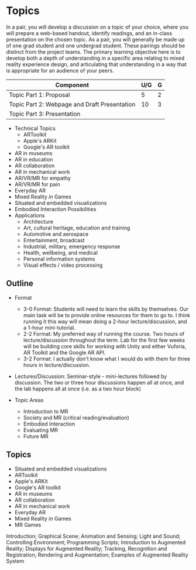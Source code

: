 # Topics

In a pair, you will develop a discussion on a topic of your choice, where you will prepare a web-based handout, identify readings, and an in-class presentation on the chosen topic. As a pair, you will generally be made up of one grad student and one undergrad student. These pairings should be distinct from the project teams. The primary learning objective here is to develop both a depth of understanding in a specific area relating to mixed reality experience design, and articulating that understanding in a way that is appropriate for an audience of your peers.

| Component                                     | U/G | G  |
|-----------------------------------------------|-----|----|
| Topic Part 1: Proposal                        | 5   | 2  |
| Topic Part 2: Webpage and Draft Presentation       | 10  | 3  |
| Topic Part 3: Presentation                         |


* Technical Topics
	* ARToolkit
	* Apple's ARKit
	* Google's AR toolkit
* AR in museums
* AR in education
* AR collaboration
* AR in mechanical work
* AR/VR/MR for empathy
* AR/VR/MR for pain
* Everyday AR
* Mixed Reality _in_ Games
* Situated and embedded visualizations
* Embodied Interaction Possibilities
* Applications
	* Architecture
	* Art, cultural heritage, education and training
	* Automotive and aerospace
	* Entertainment, broadcast
	* Industrial, military, emergency response
	* Health, wellbeing, and medical
	* Personal information systems
	* Visual effects / video processing


## Outline
* Format
    * 3-0 Format: Students will need to learn the skills by themselves. Our main task will be to provide online resources for them to go to. I think running it this way will mean doing a 2-hour lecture/discussion, and a 1-hour mini-tutorial.
    * 2-2 Format: My preferred way of running the course. Two hours of lecture/discussion throughout the term. Lab for the first few weeks will be building core skills for working with Unity and either Vuforia, AR Toolkit and the Google AR API.
    * 3-2 Format: I actually don't know what I would do with them for three hours in lecture/discussion.

* Lectures/Discussion: Seminar-style - mini-lectures followed by discussion. The two or three hour discussions happen all at once, and the lab happens all at once (i.e. as a two hour block)

* Topic Areas
    * Introduction to MR
    * Society and MR (critical reading/evaluation)
    * Embodied Interaction
    * Evaluating MR
    * Future MR

## Topics
* Situated and embedded visualizations
* ARToolkit
* Apple's ARKit
* Google's AR toolkit
* AR in museums
* AR collaboration
* AR in mechanical work
* Everyday AR
* Mixed Reality _in_ Games
* MR Games


Introduction; Graphical Scene; Animation and Sensing; Light and Sound; Controlling Environment; Programming Scripts; Introduction to Augmented Reality; Displays for Augmented Reality; Tracking, Recognition and Registration; Rendering and Augmentation; Examples of Augmented Reality System 